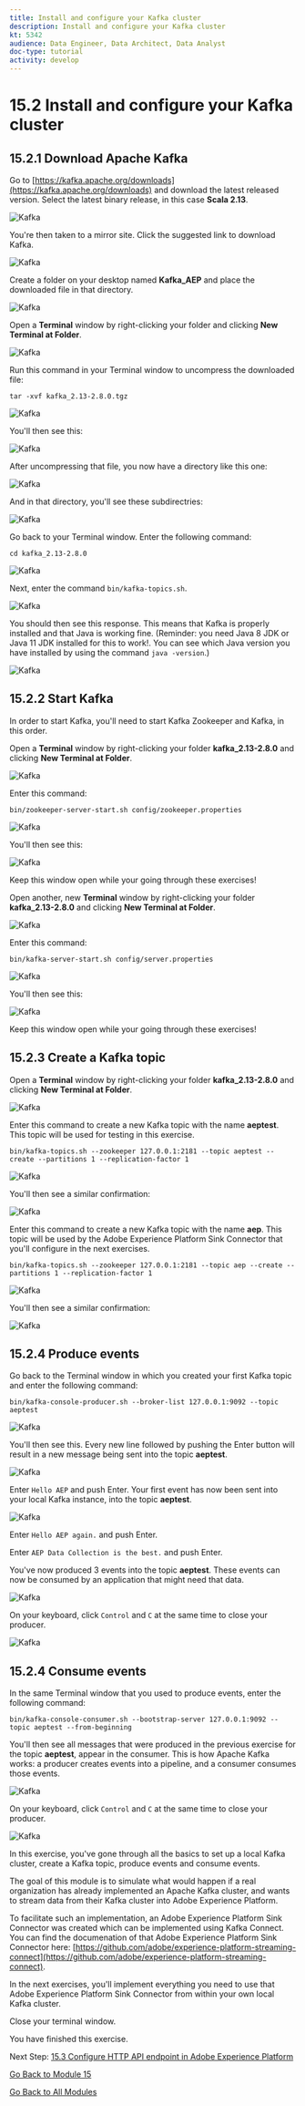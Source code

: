 ```yaml
---
title: Install and configure your Kafka cluster
description: Install and configure your Kafka cluster
kt: 5342
audience: Data Engineer, Data Architect, Data Analyst
doc-type: tutorial
activity: develop
---
```

# 15.2 Install and configure your Kafka cluster

## 15.2.1 Download Apache Kafka

Go to [https://kafka.apache.org/downloads](https://kafka.apache.org/downloads) and download the latest released version. Select the latest binary release, in this case **Scala 2.13**.

![Kafka](./images/kafka1.png)

You're then taken to a mirror site. Click the suggested link to download Kafka.

![Kafka](./images/kafka2.png)

Create a folder on your desktop named **Kafka_AEP** and place the downloaded file in that directory.

![Kafka](./images/kafka3.png)

Open a **Terminal** window by right-clicking your folder and clicking **New Terminal at Folder**.

![Kafka](./images/kafka4.png)

Run this command in your Terminal window to uncompress the downloaded file:

`tar -xvf kafka_2.13-2.8.0.tgz`

![Kafka](./images/kafka5.png)

You'll then see this:

![Kafka](./images/kafka6.png)

After uncompressing that file, you now have a directory like this one:

![Kafka](./images/kafka7.png)

And in that directory, you'll see these subdirectries:

![Kafka](./images/kafka8.png)

Go back to your Terminal window. Enter the following command:

`cd kafka_2.13-2.8.0`

![Kafka](./images/kafka9.png)

Next, enter the command `bin/kafka-topics.sh`. 

![Kafka](./images/kafka10a.png)

You should then see this response. This means that Kafka is properly installed and that Java is working fine. (Reminder: you need Java 8 JDK or Java 11 JDK installed for this to work!. You can see which Java version you have installed by using the command `java -version`.)

![Kafka](./images/kafka10.png)

## 15.2.2 Start Kafka

In order to start Kafka, you'll need to start Kafka Zookeeper and Kafka, in this order.

Open a **Terminal** window by right-clicking your folder **kafka_2.13-2.8.0** and clicking **New Terminal at Folder**.

![Kafka](./images/kafka11.png)

Enter this command:

`bin/zookeeper-server-start.sh config/zookeeper.properties`

![Kafka](./images/kafka12.png)

You'll then see this:

![Kafka](./images/kafka13.png)

Keep this window open while your going through these exercises!

Open another, new **Terminal** window by right-clicking your folder **kafka_2.13-2.8.0** and clicking **New Terminal at Folder**.

![Kafka](./images/kafka11.png)

Enter this command:

`bin/kafka-server-start.sh config/server.properties`

![Kafka](./images/kafka14.png)

You'll then see this:

![Kafka](./images/kafka15.png)

Keep this window open while your going through these exercises!

## 15.2.3 Create a Kafka topic

Open a **Terminal** window by right-clicking your folder **kafka_2.13-2.8.0** and clicking **New Terminal at Folder**.

![Kafka](./images/kafka11.png)

Enter this command to create a new Kafka topic with the name **aeptest**. This topic will be used for testing in this exercise.

`bin/kafka-topics.sh --zookeeper 127.0.0.1:2181 --topic aeptest --create --partitions 1 --replication-factor 1` 

![Kafka](./images/kafka16a.png)

You'll then see a similar confirmation:

![Kafka](./images/kafka17a.png)

Enter this command to create a new Kafka topic with the name **aep**. This topic will be used by the Adobe Experience Platform Sink Connector that you'll configure in the next exercises.

`bin/kafka-topics.sh --zookeeper 127.0.0.1:2181 --topic aep --create --partitions 1 --replication-factor 1` 

![Kafka](./images/kafka16.png)

You'll then see a similar confirmation:

![Kafka](./images/kafka17.png)

## 15.2.4 Produce events

Go back to the Terminal window in which you created your first Kafka topic and enter the following command:

`bin/kafka-console-producer.sh --broker-list 127.0.0.1:9092 --topic aeptest`

![Kafka](./images/kafka18.png)

You'll then see this. Every new line followed by pushing the Enter button will result in a new message being sent into the topic **aeptest**.

![Kafka](./images/kafka19.png)

Enter `Hello AEP` and push Enter. Your first event has now been sent into your local Kafka instance, into the topic **aeptest**.

![Kafka](./images/kafka20.png)

Enter `Hello AEP again.` and push Enter.

Enter `AEP Data Collection is the best.` and push Enter.

You've now produced 3 events into the topic **aeptest**. These events can now be consumed by an application that might need that data.

![Kafka](./images/kafka21.png)

On your keyboard, click `Control` and `C` at the same time to close your producer.

![Kafka](./images/kafka22.png)

## 15.2.4 Consume events

In the same Terminal window that you used to produce events, enter the following command:

`bin/kafka-console-consumer.sh --bootstrap-server 127.0.0.1:9092 --topic aeptest --from-beginning`

You'll then see all messages that were produced in the previous exercise for the topic **aeptest**, appear in the consumer. This is how Apache Kafka works: a producer creates events into a pipeline, and a consumer consumes those events.

![Kafka](./images/kafka23.png)

On your keyboard, click `Control` and `C` at the same time to close your producer.

![Kafka](./images/kafka24.png)

In this exercise, you've gone through all the basics to set up a local Kafka cluster, create a Kafka topic, produce events and consume events.

The goal of this module is to simulate what would happen if a real organization has already implemented an Apache Kafka cluster, and wants to stream data from their Kafka cluster into Adobe Experience Platform.

To facilitate such an implementation, an Adobe Experience Platform Sink Connector was created which can be implemented using Kafka Connect. You can find the documenation of that Adobe Experience Platform Sink Connector here: [https://github.com/adobe/experience-platform-streaming-connect](https://github.com/adobe/experience-platform-streaming-connect).

In the next exercises, you'll implement everything you need to use that Adobe Experience Platform Sink Connector from within your own local Kafka cluster.

Close your terminal window.

You have finished this exercise.

Next Step: [15.3 Configure HTTP API endpoint in Adobe Experience Platform](./ex3.md)

[Go Back to Module 15](./aep-apache-kafka.md)

[Go Back to All Modules](../../overview.md)
